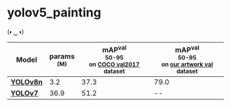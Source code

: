 # yolov5_painting
(◐‿◑)

| Model                                                                                | params<br><sup>(M) | mAP<sup>val<br>50-95<br>on [COCO val2017](http://cocodataset.org) dataset | mAP<sup>val<br>50-95<br>on [our artwork val]() dataset |
| ------------------------------------------------------------------------------------ | -------------------- | ------------------ | ------------------ |
| [**YOLOv8n**](https://github.com/ultralytics/assets/releases/download/v0.0.0/yolov8n.pt) | 3.2                | 37.3                 | 79.0                 |
| [**YOLOv7**](https://github.com/WongKinYiu/yolov7/releases/download/v0.1/yolov7.pt) | 36.9               | 51.2                 | --                 |
